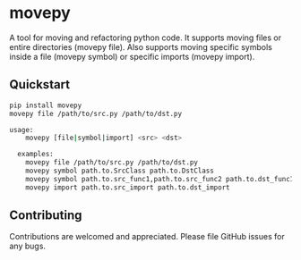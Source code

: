 # movepy

A tool for moving and refactoring python code. It supports moving files or entire directories (movepy file). Also supports moving specific symbols inside a file (movepy symbol) or specific imports (movepy import).

## Quickstart

```bash
pip install movepy
movepy file /path/to/src.py /path/to/dst.py
```

```bash
usage:
    movepy [file|symbol|import] <src> <dst>

  examples:
    movepy file /path/to/src.py /path/to/dst.py
    movepy symbol path.to.SrcClass path.to.DstClass
    movepy symbol path.to.src_func1,path.to.src_func2 path.to.dst_func1,path.to.dst_func2
    movepy import path.to.src_import path.to.dst_import
```

## Contributing

Contributions are welcomed and appreciated. Please file GitHub issues for any bugs.
